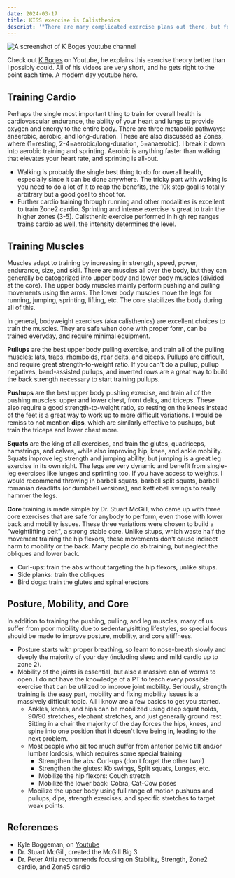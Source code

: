 ```yaml
---
date: 2024-03-17
title: KISS exercise is Calisthenics
descript: '"There are many complicated exercise plans out there, but focusing on the fundamental movement patterns and nailing the basics is a timeless good idea."'
---
```

![A screenshot of K Boges youtube channel](/k-boges-pullup.png)

Check out [K Boges](https://www.youtube.com/@kboges) on Youtube, he explains this exercise theory better than I possibly could. All of his videos are very short, and he gets right to the point each time. A modern day youtube hero.


## Training Cardio
Perhaps the single most important thing to train for overall health is cardiovascular endurance, the ability of your heart and lungs to provide oxygen and energy to the entire body. There are three metabolic pathways: anaerobic, aerobic, and long-duration. These are also discussed as Zones, where (1=resting, 2-4=aerobic/long-duration, 5=anaerobic). I break it down into aerobic training and sprinting. Aerobic is anything faster than walking that elevates your heart rate, and sprinting is all-out.
- Walking is probably the single best thing to do for overall health, especially since it can be done anywhere. The tricky part with walking is you need to do a lot of it to reap the benefits, the 10k step goal is totally arbitrary but a good goal to shoot for.
- Further cardio training through running and other modalities is excellent to train Zone2 cardio. Sprinting and intense exercise is great to train the higher zones (3-5). Calisthenic exercise performed in high rep ranges trains cardio as well, the intensity determines the level.
## Training Muscles
Muscles adapt to training by increasing in strength, speed, power, endurance, size, and skill. There are muscles all over the body, but they can generally be categorized into upper body and lower body muscles (divided at the core). The upper body muscles mainly perform pushing and pulling movements using the arms. The lower body muscles move the legs for running, jumping, sprinting, lifting, etc. The core stabilizes the body during all of this.

In general, bodyweight exercises (aka calisthenics) are excellent choices to train the muscles. They are safe when done with proper form, can be trained everyday, and require minimal equipment.

**Pullups** are the best upper body pulling exercise, and train all of the pulling muscles: lats, traps, rhomboids, rear delts, and biceps. Pullups are difficult, and require great strength-to-weight ratio. If you can't do a pullup, pullup negatives, band-assisted pullups, and inverted rows are a great way to build the back strength necessary to start training pullups.

**Pushups** are the best upper body pushing exercise, and train all of the pushing muscles: upper and lower chest, front delts, and triceps. These also require a good strength-to-weight ratio, so resting on the knees instead of the feet is a great way to work up to more difficult variations. I would be remiss to not mention **dips**, which are similarly effective to pushups, but train the triceps and lower chest more.

**Squats** are the king of all exercises, and train the glutes, quadriceps, hamstrings, and calves, while also improving hip, knee, and ankle mobility. Squats improve leg strength and jumping ability, but jumping is a great leg exercise in its own right. The legs are very dynamic and benefit from single-leg exercises like lunges and sprinting too. If you have access to weights, I would recommend throwing in barbell squats, barbell split squats, barbell romanian deadlifts (or dumbbell versions), and kettlebell swings to really hammer the legs.

**Core** training is made simple by Dr. Stuart McGill, who came up with three core exercises that are safe for anybody to perform, even those with lower back and mobility issues. These three variations were chosen to build a "weightlifting belt", a strong stable core. Unlike situps, which waste half the movement training the hip flexors, these movements don't cause indirect harm to mobility or the back. Many people do ab training, but neglect the obliques and lower back.
- Curl-ups: train the abs without targeting the hip flexors, unlike situps.
- Side planks: train the obliques
- Bird dogs: train the glutes and spinal erectors

## Posture, Mobility, and Core
In addition to training the pushing, pulling, and leg muscles, many of us suffer from poor mobility due to sedentary/sitting lifestyles, so special focus should be made to improve posture, mobility, and core stiffness.
- Posture starts with proper breathing, so learn to nose-breath slowly and deeply the majority of your day (including sleep and mild cardio up to zone 2).
- Mobility of the joints is essential, but also a massive can of worms to open. I do not have the knowledge of a PT to teach every possible exercise that can be utilized to improve joint mobility. Seriously, strength training is the easy part, mobility and fixing mobility issues is a massively difficult topic. All I know are a few basics to get you started.
	- Ankles, knees, and hips can be mobilized using deep squat holds, 90/90 stretches, elephant stretches, and just generally ground rest. Sitting in a chair the majority of the day forces the hips, knees, and spine into one position that it doesn't love being in, leading to the next problem.
	- Most people who sit too much suffer from anterior pelvic tilt and/or lumbar lordosis, which requires some special training
		- Strengthen the abs: Curl-ups (don't forget the other two!)
		- Strengthen the glutes: Kb swings, Split squats, Lunges, etc.
		- Mobilize the hip flexors: Couch stretch
		- Mobilize the lower back: Cobra, Cat-Cow poses
	- Mobilize the upper body using full range of motion pushups and pullups, dips, strength exercises, and specific stretches to target weak points.

## References
- Kyle Boggeman, on [Youtube](https://www.youtube.com/@kboges)
- Dr. Stuart McGill, created the McGill Big 3
- Dr. Peter Attia recommends focusing on Stability, Strength, Zone2 cardio, and Zone5 cardio